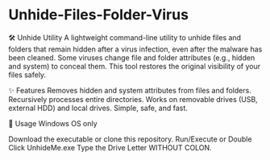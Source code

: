 # Unhide-Files-Folder-Virus
🛠️ Unhide Utility
A lightweight command-line utility to unhide files and folders that remain hidden after a virus infection, even after the malware has been cleaned.
Some viruses change file and folder attributes (e.g., hidden and system) to conceal them. This tool restores the original visibility of your files safely.

✨ Features
Removes hidden and system attributes from files and folders.
Recursively processes entire directories.
Works on removable drives (USB, external HDD) and local drives.
Simple, safe, and fast.

🚀 Usage 
Windows OS only

Download the executable or clone this repository.
Run/Execute or Double Click UnhideMe.exe 
Type the Drive Letter WITHOUT COLON.
